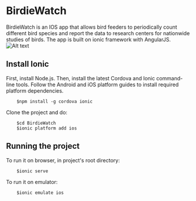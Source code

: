 # BirdieWatch
BirdieWatch is an IOS app that allows bird feeders to periodically count different bird species and report the data to research centers for nationwide studies of birds.
The app is built on ionic framework with AngularJS.
![Alt text](/www/img/screenShot1.jpg?raw=true "Optional Title")

Install Ionic
---------------------
First, install Node.js. Then, install the latest Cordova and Ionic command-line tools. Follow the Android and iOS platform guides to install required platform dependencies.

        $npm install -g cordova ionic
        
Clone the project and do:

        $cd BirdieWatch
        $ionic platform add ios
 
Running the project 
---------------------
To run it on browser, in project's root directory:

        $ionic serve

To run it on emulator:
        
        $ionic emulate ios
